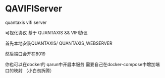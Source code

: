 # QAVIFIServer
quantaxis vifi server


可视化协议 基于 QUANTAXIS  && VIFI协议



首先本地安装QUANTAXIS/  QUANTAXIS_WEBSERVER

然后端口会开在8019



你也可以在docker的 qarun中开启本服务 需要自己在docker-compose中增加端口的映射 （小白勿折腾）
